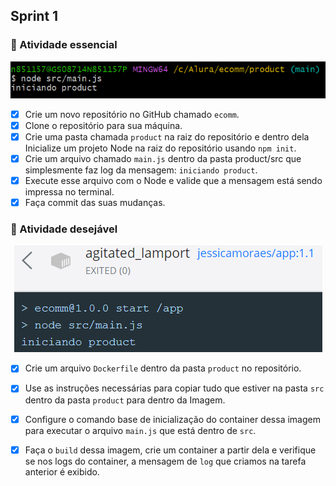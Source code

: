 ## Sprint 1
 ### 🌱 Atividade essencial
 
 <div align="center">
 <img src="img/entrega_essencial.PNG">
 </div>
 
 - [x] Crie um novo repositório no GitHub chamado `ecomm`.
 - [x] Clone o repositório para sua máquina.
 - [x] Crie uma pasta chamada `product` na raiz do repositório e dentro dela Inicialize um projeto Node na raiz do repositório usando `npm init`.
 - [x] Crie um arquivo chamado `main.js` dentro da pasta product/src que simplesmente faz log da mensagem: `iniciando product`.
 - [x] Execute esse arquivo com o Node e valide que a mensagem está sendo impressa no terminal.
 - [x] Faça commit das suas mudanças.

### 🍃 Atividade desejável

<div align="center">
<img src="img/entrega_desejavel.PNG">
</div>

- [x] Crie um arquivo `Dockerfile` dentro da pasta `product` no repositório.
- [x] Use as instruções necessárias para copiar tudo que estiver na pasta `src` dentro da pasta `product` para dentro da Imagem.
- [x] Configure o comando base de inicialização do container dessa imagem para executar o arquivo `main.js` que está dentro de `src`.
- [x] Faça o `build` dessa imagem, crie um container a partir dela e verifique se nos logs do container, a mensagem de `log` que criamos na tarefa anterior é exibido.

 
 

